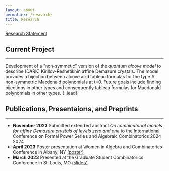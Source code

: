 ```yaml
---
layout: about
permalink: /research/
title: Research
---
```

[Research Statement](/ResearchStatement.pdf)
## Current Project

---
Development of a "non-symmetic" version of the *quantum alcove model* to describe (DARK) Kirillov-Reshetikhin affine Demazure crystals. The model provides a bijection between alcove and tableau formulas for the type A non-symmetric Macdonald polynomials at t=0. Future goals include finding bijections in other types and consequently tableau formulas for Macdonald polynomials in other types.
{:.lead} 
## Publications, Presentaions, and Preprints
---
- **November 2023** Submitted extended abstract *On combinatorial models for affine Demazure crystals of levels zero and one* to the International Conference on Formal Power Series and Algebraic Combinatorics 2024 2024
- **April 2023** Poster presentation at Women in Algebra and Combinatorics Conference in Albany, NY [(poster)](/AWMposter.pdf) 
- **March 2023** Presented at the Graduate Student Combinatorics Conference in St. Louis, MO [(slides)](/GSCC2023slides.pdf)
 
